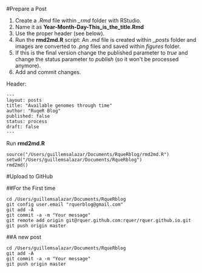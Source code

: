 #Prepare a Post

1. Create a *.Rmd* file within *_rmd* folder with RStudio.
2. Name it as **Year-Month-Day-This_is_the_title.Rmd**
3. Use the proper header (see below).
4. Run the **rmd2md.R** script: An *.md* file is created within *_posts* folder and images are converted to *.png* files and saved within *figures* folder.
5. If this is the final version change the published parameter to *true* and change the status parameter to *publish* (so it won't be processed anymore).
6. Add and commit changes.

Header:

```
---
layout: posts
title: "Available genomes through time"
author: "RuqeR Blog"
published: false
status: process
draft: false
---
```

Run **rmd2md.R**

```
source("/Users/guillemsalazar/Documents/RqueRblog/rmd2md.R")
setwd("/Users/guillemsalazar/Documents/RqueRblog")
rmd2md()
```


#Upload to GitHub

##For the First time

```
cd /Users/guillemsalazar/Documents/RqueRblog
git config user.email "rquerblog@gmail.com"
git add -A
git commit -a -m "Your message"
git remote add origin git@rquer.github.com:rquer/rquer.github.io.git
git push origin master
```

##A new post

```
cd /Users/guillemsalazar/Documents/RqueRblog
git add -A
git commit -a -m "Your message"
git push origin master
```
